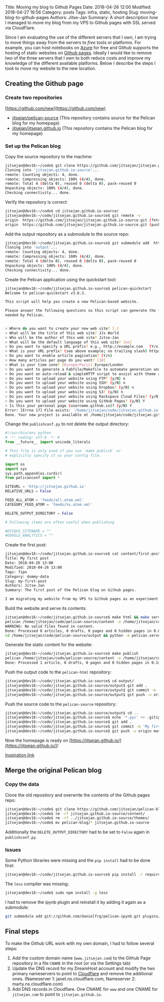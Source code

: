 Title: Moving my blog to Github Pages
Date: 2018-04-26 12:00
Modified: 2018-04-27 16:56
Category: posts
Tags: infra, static, hosting
Slug: moving-blog-to-github-pages
Authors: Jitse-Jan
Summary: A short description how I managed to move my blog from my VPS to Github pages with SSL served via CloudFlare.

Since I am evaluating the use of the different servers that I own, I am trying to move things away from the servers to _free_ tools or platforms. For example, you can host notebooks on [Azure](http://notebooks.azure.com) for free and Github supports the hosting of static websites on [Github pages](https://pages.github.com/). Ideally I would like to remove two of the three servers that I own to both reduce costs and improve my knowledge of the different available platforms. Below I describe the steps I took to move my website to the new location. 

## Creating the Github page

### Create two repositories
[https://github.com/new](https://github.com/new)

* [jitsejan/pelican-source](https://github.com/jitsejan/jitsejan.github.io-source) (This repository contains source for the Pelican blog for my homepage)
* [jitsejan/jitsejan.github.io](https://github.com/jitsejan/jitsejan.github.io) (This repository contains the Pelican blog for my homepage)

### Set up the Pelican blog
Copy the source repository to the machine:

```bash
jitsejan@dev16:~/code$ git clone https://github.com/jitsejan/jitsejan.github.io-source.git
Cloning into 'jitsejan.github.io-source'...
remote: Counting objects: 4, done.
remote: Compressing objects: 100% (4/4), done.
remote: Total 4 (delta 0), reused 0 (delta 0), pack-reused 0
Unpacking objects: 100% (4/4), done.
Checking connectivity... done.
```

Verify the repository is correct:

```bash
jitsejan@dev16:~/code$ cd jitsejan.github.io-source/
jitsejan@dev16:~/code/jitsejan.github.io-source$ git remote -v
origin  https://github.com/jitsejan/jitsejan.github.io-source.git (fetch)
origin  https://github.com/jitsejan/jitsejan.github.io-source.git (push)
```

Add the output repository as a submodule to the source repo:

```bash
jitsejan@dev16:~/code/jitsejan.github.io-source$ git submodule add  https://github.com/jitsejan/jitsejan.github.io.git output
Cloning into 'output'...
remote: Counting objects: 4, done.
remote: Compressing objects: 100% (4/4), done.
remote: Total 4 (delta 0), reused 0 (delta 0), pack-reused 0
Unpacking objects: 100% (4/4), done.
Checking connectivity... done.
```

Create the Pelican application using the quickstart tool:

```bash
jitsejan@dev16:~/code/jitsejan.github.io-source$ pelican-quickstart 
Welcome to pelican-quickstart v3.6.3.

This script will help you create a new Pelican-based website.

Please answer the following questions so this script can generate the files
needed by Pelican.

    
> Where do you want to create your new web site? [.] 
> What will be the title of this web site? JJs World
> Who will be the author of this web site? Jitse-Jan
> What will be the default language of this web site? [en] 
> Do you want to specify a URL prefix? e.g., http://example.com   (Y/n) 
> What is your URL prefix? (see above example; no trailing slash) https://jitsejan.github.io
> Do you want to enable article pagination? (Y/n) 
> How many articles per page do you want? [10] 
> What is your time zone? [Europe/Paris] Europe/London
> Do you want to generate a Fabfile/Makefile to automate generation and publishing? (Y/n) 
> Do you want an auto-reload & simpleHTTP script to assist with theme and site development? (Y/n) 
> Do you want to upload your website using FTP? (y/N) n
> Do you want to upload your website using SSH? (y/N) n
> Do you want to upload your website using Dropbox? (y/N) n
> Do you want to upload your website using S3? (y/N) n
> Do you want to upload your website using Rackspace Cloud Files? (y/N) n
> Do you want to upload your website using GitHub Pages? (y/N) Y
> Is this your personal page (username.github.io)? (y/N) Y
Error: [Errno 17] File exists: '/home/jitsejan/code/jitsejan.github.io-source/output'
Done. Your new project is available at /home/jitsejan/code/jitsejan.github.io-source
```

Change the `publishconf.py` to not delete the output directory:

```python
#!/usr/bin/env python
# -*- coding: utf-8 -*- #
from __future__ import unicode_literals

# This file is only used if you use `make publish` or
# explicitly specify it as your config file.

import os
import sys
sys.path.append(os.curdir)
from pelicanconf import *

SITEURL = 'http://jitsejan.github.io'
RELATIVE_URLS = False

FEED_ALL_ATOM = 'feeds/all.atom.xml'
CATEGORY_FEED_ATOM = 'feeds/%s.atom.xml'

DELETE_OUTPUT_DIRECTORY = False

# Following items are often useful when publishing

#DISQUS_SITENAME = ""
#GOOGLE_ANALYTICS = ""
```

Create the first post:

```bash
jitsejan@dev16:~/code/jitsejan.github.io-source$ cat content/first-post.md 
Title: My first post
Date: 2018-04-26 13:00
Modified: 2018-04-26 13:00
Tags: fipo
Category: dummy-data
Slug: my-first-post
Authors: Jitse-Jan
Summary: The first post of the Pelican blog on Github pages.

I am migrating my website from my VPS to Github pages as an experiment.
```

Build the website and serve its contents:

```bash
jitsejan@dev16:~/code/jitsejan.github.io-source$ make html && make serve
pelican /home/jitsejan/code/pelican-source/content -o /home/jitsejan/code/pelican-source/output -s /home/jitsejan/code/pelican-source/pelicanconf.py 
WARNING: No valid files found in content.
Done: Processed 0 articles, 0 drafts, 0 pages and 0 hidden pages in 0.07 seconds.
cd /home/jitsejan/code/pelican-source/output && python -m pelican.server
```

Generate the static content for the website:

```bash
jitsejan@dev16:~/code/jitsejan.github.io-source$ make publish
pelican /home/jitsejan/code/pelican-source/content -o /home/jitsejan/code/pelican-source/output -s /home/jitsejan/code/pelican-source/publishconf.py 
Done: Processed 1 article, 0 drafts, 0 pages and 0 hidden pages in 0.14 seconds.
```

Push the output code to the `pelican-html` repository:

```bash
jitsejan@dev16:~/code/jitsejan.github.io-source$ cd output/
jitsejan@dev16:~/code/jitsejan.github.io-source/output$ git add .
jitsejan@dev16:~/code/jitsejan.github.io-source/output$ git commit -m 'My first post'
jitsejan@dev16:~/code/jitsejan.github.io-source/output$ git push -u origin master
```

Push the source code to the `pelican-source` repository:

```bash
jitsejan@dev16:~/code/jitsejan.github.io-source/output$ cd ..
jitsejan@dev16:~/code/jitsejan.github.io-source$ echo '*.pyc' >> .gitignore
jitsejan@dev16:~/code/jitsejan.github.io-source$ git add .
jitsejan@dev16:~/code/jitsejan.github.io-source$ git commit -m 'My first commit'
jitsejan@dev16:~/code/jitsejan.github.io-source$ git push -u origin master
```

Now the homepage is ready on [https://jitsejan.github.io/](https://jitsejan.github.io/)!

[Inspiration link](https://fedoramagazine.org/make-github-pages-blog-with-pelican/)

## Merge the original Pelican blog

### Copy the data

Clone the old repository and overwrite the contents of the Github pages repo:

```bash
jitsejan@dev16:~/code$ git clone https://github.com/jitsejan/pelican-blog
jitsejan@dev16:~/code$ rm -rf jitsejan.github.io-source/content/
jitsejan@dev16:~/code$ rm -rf ../jitsejan.github.io-source/themes/
jitsejan@dev16:~/code$ mv pelican-blog/* jitsejan.github.io-source
```

Additionally the `DELETE_OUTPUT_DIRECTORY` had to be set to `False` again in `publishconf.py`.

### Issues
Some Python libraries were missing and the `pip install` had to be done first:

```bash
jitsejan@dev16:~/code/jitsejan.github.io-source$ pip install -r requirements.txt 
```

The `less` compiler was missing:

```bash
jitsejan@dev16:~/code$ sudo npm install -g less
```

I had to remove the ipynb plugin and reinstall it by adding it again as a submodule:

```bash
git submodule add git://github.com/danielfrg/pelican-ipynb.git plugins/ipynb
```

## Final steps
To make the Github URL work with my own domain, I had to follow several steps:

1. Add the custom domain name (`www.jitsejan.com`) to the Github Page repository in a file `CNAME` in the root (or via the Settings tab)
2. Update the DNS record for my DreamHost account and modify the two primary nameservers to point to [Cloudflare](https://www.cloudflare.com) and remove the additional ones. (Nameserver 1: janet.ns.cloudflare.com, Nameserver 2: marty.ns.cloudflare.com)
3. Add DNS records in Cloudflare. One CNAME for `www` and one CNAME for `jitsejan.com` to point to `jitsejan.github.io`.

